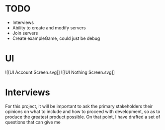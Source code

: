 # TODO 
- Interviews
- Ability to create and modify servers
- Join servers
- Create exampleGame, could just be debug

# UI

![[UI Account Screen.svg]]
![[UI Nothing Screen.svg]]
# Interviews
For this project, it will be important to ask the primary stakeholders their opinions on what to include and how to proceed with development, so as to produce the greatest product possible. On that point, I have drafted a set of questions that can give me 